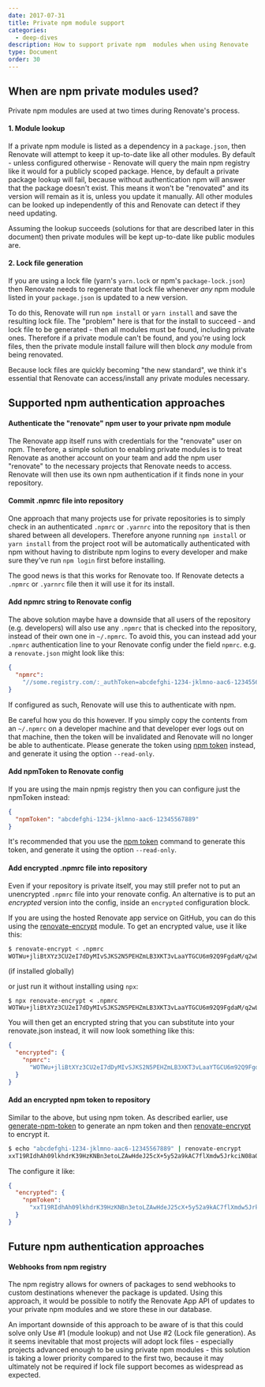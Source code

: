 ```yaml
---
date: 2017-07-31
title: Private npm module support
categories:
  - deep-dives
description: How to support private npm  modules when using Renovate
type: Document
order: 30
---
```


## When are npm private modules used?

Private npm modules are used at two times during Renovate's process.

#### 1. Module lookup

If a private npm module is listed as a dependency in a `package.json`, then Renovate will attempt to keep it up-to-date like all other modules. By default - unless configured otherwise - Renovate will query the main npm registry like it would for a publicly scoped package. Hence, by default a private package lookup will fail, because without authentication npm will answer that the package doesn't exist. This means it won't be "renovated" and its version will remain as it is, unless you update it manually. All other modules can be looked up independently of this and Renovate can detect if they need updating.

Assuming the lookup succeeds (solutions for that are described later in this document) then private modules will be kept up-to-date like public modules are.

#### 2. Lock file generation

If you are using a lock file (yarn's `yarn.lock` or npm's `package-lock.json`) then Renovate needs to regenerate that lock file whenever _any_ npm module listed in your `package.json` is updated to a new version.

To do this, Renovate will run `npm install` or `yarn install` and save the resulting lock file. The "problem" here is that for the install to succeed - and lock file to be generated - then all modules must be found, including private ones. Therefore if a private module can't be found, and you're using lock files, then the private module install failure will then block _any_ module from being renovated.

Because lock files are quickly becoming "the new standard", we think it's essential that Renovate can access/install any private modules necessary.

## Supported npm authentication approaches

#### Authenticate the "renovate" npm user to your private npm module

The Renovate app itself runs with credentials for the "renovate" user on npm. Therefore, a simple solution to enabling private modules is to treat Renovate as another account on your team and add the npm user "renovate" to the necessary projects that Renovate needs to access. Renovate will then use its own npm authentication if it finds none in your repository.

#### Commit .npmrc file into repository

One approach that many projects use for private repositories is to simply check in an authenticated `.npmrc` or `.yarnrc` into the repository that is then shared between all developers. Therefore anyone running `npm install` or `yarn install` from the project root will be automatically authenticated with npm without having to distribute npm logins to every developer and make sure they've run `npm login` first before installing.

The good news is that this works for Renovate too. If Renovate detects a `.npmrc` or `.yarnrc` file then it will use it for its install.

#### Add npmrc string to Renovate config

The above solution maybe have a downside that all users of the repository (e.g. developers) will also use any `.npmrc` that is checked into the repository, instead of their own one in `~/.npmrc`. To avoid this, you can instead add your `.npmrc` authentication line to your Renovate config under the field `npmrc`. e.g. a `renovate.json` might look like this:

```json
{
  "npmrc":
    "//some.registry.com/:_authToken=abcdefghi-1234-jklmno-aac6-12345567889"
}
```

If configured as such, Renovate will use this to authenticate with npm.

Be careful how you do this however. If you simply copy the contents from an `~/.npmrc` on a developer machine and that developer ever logs out on that machine, then the token will be invalidated and Renovate will no longer be able to authenticate. Please generate the token using [npm token](https://docs.npmjs.com/cli/token) instead, and generate it using the option `--read-only`.

#### Add npmToken to Renovate config

If you are using the main npmjs registry then you can configure just the npmToken instead:

```json
{
  "npmToken": "abcdefghi-1234-jklmno-aac6-12345567889"
}
```

It's recommended that you use the [npm token](https://docs.npmjs.com/cli/token) command to generate this token, and generate it using the option `--read-only`.

#### Add encrypted .npmrc file into repository

Even if your repository is private itself, you may still prefer not to put an unencrypted `.npmrc` file into your renovate config. An alternative is to put an _encrypted_ version into the config, inside an `encrypted` configuration block.

If you are using the hosted Renovate app service on GitHub, you can do this using the [renovate-encrypt](https://npmjs.com/package/renovate-encrypt) module. To get an encrypted value, use it like this:

```sh
$ renovate-encrypt < .npmrc
WOTWu+jliBtXYz3CU2eI7dDyMIvSJKS2N5PEHZmLB3XKT3vLaaYTGCU6m92Q9FgdaM/q2wLYun2JrTP4GPaW8eGZ3iiG1cm7lgOR5xPnkCzz0DUmSf6Cc/6geeVeSFdJ0zqlEAhdNMyJ4pUW6iQxC3WJKgM/ADvFtme077Acvc0fhCXv0XvbNSbtUwHF/gD6OJ0r2qlIzUMGJk/eI254xo5SwWVctc1iZS9LW+L0/CKjqhWh4SbyglP3lKE5shg3q7mzWDZepa/nJmAnNmXdoVO2aPPeQCG3BKqCtCfvLUUU/0LvnJ2SbQ1obyzL7vhh2OF/VsATS5cxbHvoX/hxWQ==
```

(if installed globally)

or just run it without installing using `npx`:

```
$ npx renovate-encrypt < .npmrc
WOTWu+jliBtXYz3CU2eI7dDyMIvSJKS2N5PEHZmLB3XKT3vLaaYTGCU6m92Q9FgdaM/q2wLYun2JrTP4GPaW8eGZ3iiG1cm7lgOR5xPnkCzz0DUmSf6Cc/6geeVeSFdJ0zqlEAhdNMyJ4pUW6iQxC3WJKgM/ADvFtme077Acvc0fhCXv0XvbNSbtUwHF/gD6OJ0r2qlIzUMGJk/eI254xo5SwWVctc1iZS9LW+L0/CKjqhWh4SbyglP3lKE5shg3q7mzWDZepa/nJmAnNmXdoVO2aPPeQCG3BKqCtCfvLUUU/0LvnJ2SbQ1obyzL7vhh2OF/VsATS5cxbHvoX/hxWQ==
```

You will then get an encrypted string that you can substitute into your renovate.json instead, it will now look something like this:

```json
{
  "encrypted": {
    "npmrc":
      "WOTWu+jliBtXYz3CU2eI7dDyMIvSJKS2N5PEHZmLB3XKT3vLaaYTGCU6m92Q9FgdaM/q2wLYun2JrTP4GPaW8eGZ3iiG1cm7lgOR5xPnkCzz0DUmSf6Cc/6geeVeSFdJ0zqlEAhdNMyJ4pUW6iQxC3WJKgM/ADvFtme077Acvc0fhCXv0XvbNSbtUwHF/gD6OJ0r2qlIzUMGJk/eI254xo5SwWVctc1iZS9LW+L0/CKjqhWh4SbyglP3lKE5shg3q7mzWDZepa/nJmAnNmXdoVO2aPPeQCG3BKqCtCfvLUUU/0LvnJ2SbQ1obyzL7vhh2OF/VsATS5cxbHvoX/hxWQ=="
  }
}
```

#### Add an encrypted npm token to repository

Similar to the above, but using npm token. As described earlier, use [generate-npm-token](https://npmjs.com/package/generate-npm-token) to generate an npm token and then [renovate-encrypt](https://npmjs.com/package/renovate-encrypt) to encrypt it.

```sh
$ echo "abcdefghi-1234-jklmno-aac6-12345567889" | renovate-encrypt
xxT19RIdhAh09lkhdrK39HzKNBn3etoLZAwHdeJ25cX+5y52a9kAC7flXmdw5JrkciN08aQuRNqDaKxp53IVptB5AYOnQPrt8MCT+x0zHgp4A1zv1QOV84I6uugdWpFSjPUkmLGMgULudEZJMlY/dAn/IVwf/IImqwazY8eHyJAA4vyUqKkL9SXzHjvS+OBonQ/9/AHYYKmDJwT8vLSRCKrXxJCdUfH7ZnikZbFqjnURJ9nGUHP44rlYJ7PFl05RZ+X5WuZG/A27S5LuBvguyQGcw8A2AZilHSDta9S/4eG6kb22jX87jXTrT6orUkxh2WHI/xvNUEout0gxwWMDkA==
```

The configure it like:

```json
{
  "encrypted": {
    "npmToken":
      "xxT19RIdhAh09lkhdrK39HzKNBn3etoLZAwHdeJ25cX+5y52a9kAC7flXmdw5JrkciN08aQuRNqDaKxp53IVptB5AYOnQPrt8MCT+x0zHgp4A1zv1QOV84I6uugdWpFSjPUkmLGMgULudEZJMlY/dAn/IVwf/IImqwazY8eHyJAA4vyUqKkL9SXzHjvS+OBonQ/9/AHYYKmDJwT8vLSRCKrXxJCdUfH7ZnikZbFqjnURJ9nGUHP44rlYJ7PFl05RZ+X5WuZG/A27S5LuBvguyQGcw8A2AZilHSDta9S/4eG6kb22jX87jXTrT6orUkxh2WHI/xvNUEout0gxwWMDkA=="
  }
}
```

## Future npm authentication approaches

#### Webhooks from npm registry

The npm registry allows for owners of packages to send webhooks to custom destinations whenever the package is updated. Using this approach, it would be possible to notify the Renovate App API of updates to your private npm modules and we store these in our database.

An important downside of this approach to be aware of is that this could solve only Use #1 (module lookup) and not Use #2 (Lock file generation). As it seems inevitable that most projects will adopt lock files - especially projects advanced enough to be using private npm modules - this solution is taking a lower priority compared to the first two, because it may ultimately not be required if lock file support becomes as widespread as expected.
